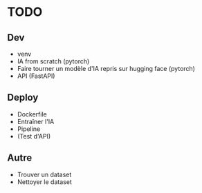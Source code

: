 # TODO
## Dev
- venv
- IA from scratch (pytorch)
- Faire tourner un modèle d'IA repris sur hugging face (pytorch)
- API (FastAPI)
## Deploy
- Dockerfile
- Entraîner l'IA
- Pipeline
- (Test d'API)
## Autre
- Trouver un dataset
- Nettoyer le dataset